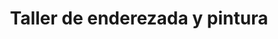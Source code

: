 ---
title: "Taller de enderezada y pintura"
url: /riobamba/taller-de-enderezada-y-pintura/
shop: reparación de automóviles
---
